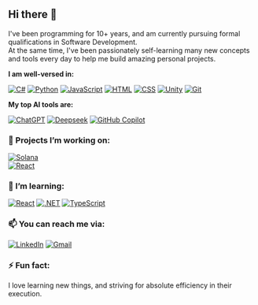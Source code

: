## Hi there 👋

I've been programming for 10+ years, and am currently pursuing formal qualifications in Software Development. <br/>
At the same time, I've been passionately self-learning many new concepts and tools every day to help me build amazing personal projects.


**I am well-versed in:**

[![C#](https://custom-icon-badges.demolab.com/badge/C%23-%23239120.svg?logo=cshrp&logoColor=white)](https://dotnet.microsoft.com/en-us/languages/csharp)
[![Python](https://img.shields.io/badge/Python-3776AB?logo=python&logoColor=fff)](https://www.python.org/)
[![JavaScript](https://img.shields.io/badge/JavaScript-F7DF1E?logo=javascript&logoColor=000)](https://developer.mozilla.org/en-US/docs/Web/JavaScript)
[![HTML](https://img.shields.io/badge/HTML-%23E34F26.svg?logo=html5&logoColor=white)](https://developer.mozilla.org/en-US/docs/Web/HTML)
[![CSS](https://img.shields.io/badge/CSS-1572B6?logo=css3&logoColor=fff)](https://developer.mozilla.org/en-US/docs/Web/CSS)
[![Unity](https://img.shields.io/badge/Unity-%23000000.svg?logo=unity&logoColor=white)](https://unity.com/)
[![Git](https://img.shields.io/badge/Git-F05032?logo=git&logoColor=fff)](https://git-scm.com/)

**My top AI tools are:**

[![ChatGPT](https://img.shields.io/badge/ChatGPT-74aa9c?logo=openai&logoColor=white)](https://chatgpt.com/)
[![Deepseek](https://custom-icon-badges.demolab.com/badge/Deepseek-4D6BFF?logo=deepseek&logoColor=fff)](https://chat.deepseek.com/sign_in)
[![GitHub Copilot](https://img.shields.io/badge/GitHub%20Copilot-000?logo=githubcopilot&logoColor=fff)](https://github.com/copilot)

### 🔭 Projects I’m working on:

[![Solana](https://img.shields.io/badge/Solana-Media_Verification_System-45ABFF?logo=solana&logoColor=fff&labelColor=9945FF)](https://github.com/OfficialProtonDev/Media-Verifier) <br/>
[![React](https://img.shields.io/badge/React-AI_Coding_Interview_Simulation-45ABFF?logo=react&logoColor=%2361DAFB&labelColor=%2320232a)](https://officialprotondev.github.io/under-construction/)

### 🌱 I’m learning:

[![React](https://img.shields.io/badge/React-%2320232a.svg?logo=react&logoColor=%2361DAFB)](https://react.dev/)
[![.NET](https://img.shields.io/badge/ASP.NET-512BD4?logo=dotnet&logoColor=fff)](https://dotnet.microsoft.com/en-us/apps/aspnet)
[![TypeScript](https://img.shields.io/badge/TypeScript-3178C6?logo=typescript&logoColor=fff)](https://www.typescriptlang.org/)

### 📫 You can reach me via:

[![LinkedIn](https://custom-icon-badges.demolab.com/badge/LinkedIn-0A66C2?logo=linkedin-white&logoColor=fff)](https://www.linkedin.com/in/protondev/)
[![Gmail](https://img.shields.io/badge/Gmail-D14836?logo=gmail&logoColor=white)](mailto:billycodez@gmail.com)

### ⚡ Fun fact:

I love learning new things, and striving for absolute efficiency in their execution.
